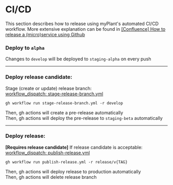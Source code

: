 <!--- release-section --->
<!--- release-section will be updated automatically through the auto-update gh action --->

# CI/CD

This section describes how to release using myPlant's automated CI/CD workflow. More extensive explanation can be found in [[Confluence] How to release a (micro)service using Github](https://innio.atlassian.net/wiki/spaces/JHJAL/pages/2146009473/How+to+release+a+micro+service+using+Github)

### Deploy to `alpha`

Changes to `develop` will be deployed to `staging-alpha` on every push

---

### Deploy release candidate:

Stage (create or update) release branch:  
[workflow_dispatch: stage-release-branch.yml](./.github/workflows/stage-release-branch.yml)

```
gh workflow run stage-release-branch.yml -r develop
```

Then, gh actions will create a pre-release automatically  
Then, gh actions will deploy the pre-release to `staging-beta` automatically

---

### Deploy release:

**[Requires release candidate]** If release candidate is acceptable:  
[workflow_dispatch: publish-release.yml](./.github/workflows/publish-release.yml)

```
gh workflow run publish-release.yml -r release/v{TAG}
```

Then, gh actions will deploy release to production automatically  
Then, gh actions will delete release branch

<!--- release-section-end --->
